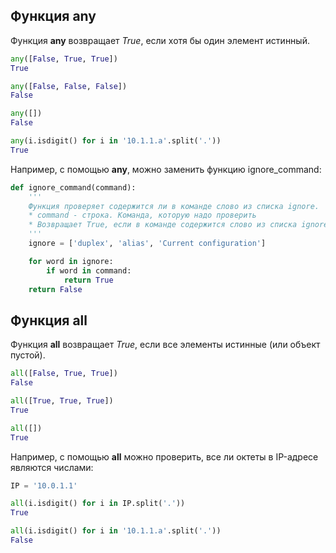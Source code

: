 ## Функция any

Функция **any** возвращает _True_, если хотя бы один элемент истинный.

```python
any([False, True, True])
True

any([False, False, False])
False

any([])
False

any(i.isdigit() for i in '10.1.1.a'.split('.'))
True
```

Например, с помощью **any**, можно заменить функцию ignore_command:

```python
def ignore_command(command):
    '''
    Функция проверяет содержится ли в команде слово из списка ignore.
    * command - строка. Команда, которую надо проверить
    * Возвращает True, если в команде содержится слово из списка ignore, False - если нет
    '''
    ignore = ['duplex', 'alias', 'Current configuration']

    for word in ignore:
        if word in command:
            return True
    return False
```

## Функция all

Функция **all** возвращает _True_, если все элементы истинные (или объект пустой).

```python
all([False, True, True])
False
```

```python
all([True, True, True])
True
```

```python
all([])
True
```

Например, с помощью **all** можно проверить, все ли октеты в IP-адресе являются числами:

```python
IP = '10.0.1.1'

all(i.isdigit() for i in IP.split('.'))
True

all(i.isdigit() for i in '10.1.1.a'.split('.'))
False
```
